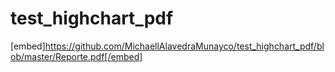 ﻿# test_highchart_pdf
[embed]https://github.com/MichaellAlavedraMunayco/test_highchart_pdf/blob/master/Reporte.pdf[/embed]
